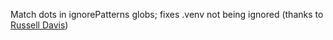 Match dots in ignorePatterns globs; fixes .venv not being ignored
(thanks to [Russell Davis](https://github.com/russelldavis))
